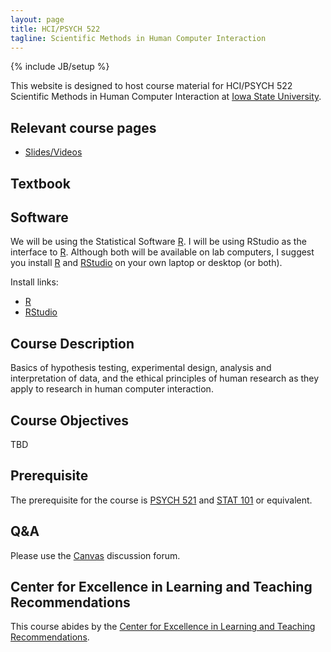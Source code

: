 ```yaml
---
layout: page
title: HCI/PSYCH 522
tagline: Scientific Methods in Human Computer Interaction
---
```

{% include JB/setup %}

This website is designed to host course material for HCI/PSYCH 522 
Scientific Methods in Human Computer Interaction at 
[Iowa State University](http://www.iastate.edu).


## Relevant course pages

- [Slides/Videos](slides)


## Textbook



## Software 

We will be using the Statistical Software [R](https://www.r-project.org/). 
I will be using RStudio as the interface to [R](https://www.r-project.org/). 
Although both will be available on lab computers, I suggest you install 
[R](https://www.r-project.org/) and [RStudio](https://www.rstudio.com/) 
on your own laptop or desktop (or both).

Install links:

- [R](https://mirror.las.iastate.edu/CRAN/)
- [RStudio](https://www.rstudio.com/products/rstudio/download/) 




## Course Description

Basics of hypothesis testing, experimental design, 
analysis and interpretation of data, 
and the ethical principles of human research as they apply to research in 
human computer interaction.

## Course Objectives

TBD

## Prerequisite

The prerequisite for the course is 
[PSYCH 521](https://catalog.iastate.edu/search/?P=PSYCH%20521) and 
[STAT 101](https://catalog.iastate.edu/search/?P=STAT%20101) or equivalent. 



## Q&A

Please use the [Canvas](http://canvas.iastate.edu/) discussion forum. 



## Center for Excellence in Learning and Teaching Recommendations

This course abides by the [Center for Excellence in Learning and Teaching Recommendations](http://www.celt.iastate.edu/teaching/preparing-to-teach/recommended-iowa-state-university-syllabus-statements).

